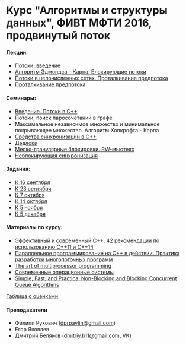 # Курс "Алгоритмы и структуры данных", ФИВТ МФТИ 2016, продвинутый поток

#### Лекции:
* [Потоки: введение](lections/01/)
* [Алгоритм Эдмондса – Карпа. Блокирующие потоки](lections/02/)
* [Потоки в целочисленных сетях. Проталкивание предпотока](lections/03/)
* [Проталкивание предпотока](lections/04/)

#### Семинары:
* [Введение. Потоки в C++](seminars/01/)
* Потоки, поиск паросочетаний в графе
* Максимальное независимое множество и минимальное покрывающее множество. Алгоритм Хопкрофта - Карпа
* [Средства синхронизации в C++](seminars/04)
* [Дэдлоки](seminars/03-deadlocks.pptx)
* [Мелко-гранулярные блокировки. RW-мьютекс](seminars/08)
* [Неблокирующая синхронизация](seminars/11)

#### Задания:
* [К 16 сентября](https://official.contest.yandex.ru/contest/2688/enter/)
* [К 23 сентября](https://official.contest.yandex.ru/contest/2742/enter/)
* [К 7 октября](https://official.contest.yandex.ru/contest/2831/enter/)
* [К 14 октября](https://official.contest.yandex.ru/contest/2832/enter/)
* [К 5 ноября](https://official.contest.yandex.ru/contest/2952/enter/)
* [К 5 декабря](https://official.contest.yandex.ru/contest/3450/enter/)

#### Материалы по курсу:
* [Эффективный и современный С++. 42 рекомендации по использованию C++11 и C++14](https://www.ozon.ru/context/detail/id/34747131/)
* [Параллельное программирование на C++ в действии. Практика разработки многопоточных программ](https://books.google.ru/books/about/Параллельное_програм.html?id=1UXRAAAAQBAJ&redir_esc=y)
* [The art of multiprocessor programming](http://rutracker.org/forum/viewtopic.php?t=3135979)
* [Современные операционные системы](https://www.ozon.ru/context/detail/id/31649356/)
* [Simple, Fast, and Practical Non-Blocking and Blocking Concurrent Queue Algorithms](seminars/11/podc-1996.pdf)

[Таблица с оценками](https://docs.google.com/spreadsheets/d/1UbDcUcW40dZbepKQzy3VAdqV-GciJzjCfL2EOiIfKyI/edit?usp=sharing)

#### Преподаватели
* Филипп Рухович (dprpavlin@gmail.com)
* Егор Яковлев
* Дмитрий Беляков (dmitriy.b11@gmail.com, [VK](https://vk.com/dmitriy_belyakov))
